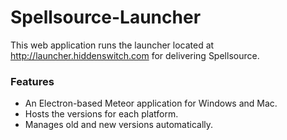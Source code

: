 # Spellsource-Launcher

This web application runs the launcher located at http://launcher.hiddenswitch.com for delivering Spellsource.

### Features

 - An Electron-based Meteor application for Windows and Mac.
 - Hosts the versions for each platform.
 - Manages old and new versions automatically.
